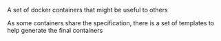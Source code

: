 A set of docker containers that might be useful to others


As some containers share the specification, there is a set of templates to
help generate the final containers
